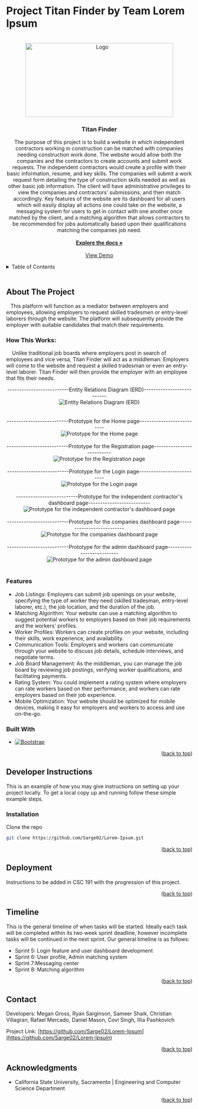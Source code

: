 # Project Titan Finder by Team Lorem Ipsum

<!-- PROJECT SHIELDS -->
<!--ReadMe Template Credit: https://github.com/othneildrew/Best-README-Template/blob/master/README.md
*** Markdown "reference style" links for readability.
*** Reference links are enclosed in brackets [ ] instead of parentheses ( ).
*** See the bottom of this document for the declaration of the reference variables
*** for contributors-url, forks-url, etc. This is an optional, concise syntax you may use.
*** https://www.markdownguide.org/basic-syntax/#reference-style-links
-->
<!-- Must be enabled by git repo owner: 
[![Contributors][contributors-shield]][contributors-url] -->

<!-- PROJECT LOGO -->
<br />
<div align="center">
  <a href="https://github.com/Sarge02/Lorem-Ipsum">
    <img src="images/logo.png" alt="Logo" width="400" height="200">
  </a>

<h3 align="center">Titan Finder</h3>

  <p align="center">
    The purpose of this project is to build a website in which independent contractors working in construction can be matched with companies needing construction work done. The website would allow both the companies and the contractors to create accounts and submit work requests. The independent contractors would create a profile with their basic information, resume, and key skills. The companies will submit a work request form detailing the type of construction skills needed as well as other basic job information. The client will have administrative privileges to view the companies and contractors’ submissions, and then match accordingly. Key features of the website are its dashboard for all users which will easily display all actions one could take on the website, a messaging system for users to get in contact with one another once matched by the client, and a matching algorithm that allows contractors to be recommended for jobs automatically based upon their qualifications matching the companies job need.  
    <br />
    <br />
    <a href="https://github.com/Sarge02/Lorem-Ipsum"><strong>Explore the docs »</strong></a>
    <br />
    <br />
    <a href="https://github.com/Sarge02/Lorem-Ipsum">View Demo</a>
    
  </p>
</div>

<!-- TABLE OF CONTENTS -->
<details>
  <summary>Table of Contents</summary>
  <ol>
    <li>
      <a href="#about-the-project">About The Project</a>
      <ul>
        <li><a href="#features">Features</a></li>
        <li><a href="#built-with">Built With</a></li>
      </ul>
    </li>
    <li>
      <a href="#getting-started">Developer Instructions</a>
      <ul>
        <li><a href="#prerequisites">Prerequisites</a></li>
        <li><a href="#installation">Installation</a></li>
      </ul>
    </li>
    <li><a href="#deployment">Deployment</a></li>
    <li><a href="#timeline">Timeline & Milestones</a></li>
    <li><a href="#contact">Contact</a></li>
    <li><a href="#acknowledgments">Acknowledgments</a></li>
  </ol>
</details>
<br />

<!-- ABOUT THE PROJECT -->
## About The Project

<!--For when we have domain: [![Product Name Screen Shot][product-screenshot]](https://example.com) -->
<p> &nbsp &nbspThis platform will function as a mediator between employers and employees, allowing employers to request skilled tradesmen or entry-level laborers through the website. The platform will subsequently provide the employer with suitable candidates that match their requirements. </p>

<h3> How This Works:</h3>

<p>&nbsp &nbsp Unlike traditional job boards where employers post in search of employees and vice versa, Titan Finder will act as a middleman. Employers will come to the website and request a skilled tradesman or even an entry-level laborer. Titan Finder will then provide the employer with an employee that fits their needs. </p>

<div align="center">
   --------------------------Entity Relations Diagram (ERD)--------------------------<br />
  <img src="readMeImages/erd.png" alt="Entity Relations Diagram (ERD)"><br /><br />
  <br />
    --------------------------Prototype for the Home page-------------------------- <br />
  <img src="readMeImages/homePrototype.png" alt="Prototype for the Home page"><br /><br />
  --------------------------Prototype for the Registration page--------------------------<br />
    <img src="readMeImages/registerPrototype.png" alt="Prototype for the Registration page"><br /><br />
    --------------------------Prototype for the Login page-------------------------- <br />
    <img src="readMeImages/loginPrototype.png" alt="Prototype for the Login page"><br /><br />
    --------------------------Prototype for the independent contractor's dashboard page--------------------------<br />
    <img src="readMeImages/workersPrototype.png" alt="Prototype for the independent contractor's dashboard page"><br /><br />
    --------------------------Prototype for the companies dashboard page--------------------------<br />
    <img src="readMeImages/clientPrototype.png" alt="Prototype for the companies dashboard page"><br /><br />
    --------------------------Prototype for the admin dashboard page--------------------------<br />
    <img src="readMeImages/adminPrototype.png" alt="Prototype for the admin dashboard page"><br /><br />
  </div>
</div>


### Features
* Job Listings: Employers can submit job openings on your website, specifying the type of worker they need (skilled tradesman, entry-level laborer, etc.), the job location, and the duration of the job.
* Matching Algorithm: Your website can use a matching algorithm to suggest potential workers to employers based on their job requirements and the workers' profiles.
* Worker Profiles: Workers can create profiles on your website, including their skills, work experience, and availability.
* Communication Tools: Employers and workers can communicate through your website to discuss job details, schedule interviews, and negotiate terms.
* Job Board Management: As the middleman, you can manage the job board by reviewing job postings, verifying worker qualifications, and facilitating payments.
* Rating System: You could implement a rating system where employers can rate workers based on their performance, and workers can rate employers based on their job experience.
* Mobile Optimization: Your website should be optimized for mobile devices, making it easy for employers and workers to access and use on-the-go.


### Built With

* [![Bootstrap][Bootstrap.com]][Bootstrap-url]

<p align="right">(<a href="#project-titan-finder-by-team-lorem-ipsum">back to top</a>)</p>

<!-- Dev Instructions -->
## Developer Instructions

This is an example of how you may give instructions on setting up your project locally.
To get a local copy up and running follow these simple example steps.

<!-- ### Prerequisites This is an example of how to list things you need to use the software and how to install them. -->


### Installation

 Clone the repo
   ```sh
   git clone https://github.com/Sarge02/Lorem-Ipsum.git
   ```
<p align="right">(<a href="#project-titan-finder-by-team-lorem-ipsum">back to top</a>)</p>

<!-- Deployment -->
## Deployment

Instructions to be added in CSC 191 with the progression of this project.

<p align="right">(<a href="#project-titan-finder-by-team-lorem-ipsum">back to top</a>)</p>

<!-- Jira Timeline/Milestone -->
## Timeline

This is the general timeline of when tasks will be started. Ideally each task will be completed within its two week sprint deadline, however incomplete tasks will be continued in the next sprint. Our general timeline is as follows: 
-  Sprint 5: Login feature and user dashboard development
-  Sprint 6: User profile, Admin matching system
-  Sprint 7:Messaging center
-  Sprint 8: Matching algorithm

<p align="right">(<a href="#project-titan-finder-by-team-lorem-ipsum">back to top</a>)</p>

<!-- CONTACT -->
## Contact
  Developers: Megan Gross, Ryan Sarginson, Sameer Shaik, Christian Villagran, Rafael Mercado, Daniel Mason, Covi Singh, Illia Pashkovich

Project Link: [https://github.com/Sarge02/Lorem-Ipsum](https://github.com/Sarge02/Lorem-Ipsum)

<p align="right">(<a href="#project-titan-finder-by-team-lorem-ipsum">back to top</a>)</p>

<!-- ACKNOWLEDGMENTS -->
## Acknowledgments

* []() California State University, Sacramento | Engineering and Computer Science Department

<p align="right">(<a href="#project-titan-finder-by-team-lorem-ipsum">back to top</a>)</p>


<!-- MARKDOWN LINKS & IMAGES -->
<!-- https://www.markdownguide.org/basic-syntax/#reference-style-links -->
[contributors-shield]: https://img.shields.io/github/contributors/Sarge02/Lorem-Ipsum.svg?style=for-the-badge
[contributors-url]: https://github.com/Sarge02/Lorem-Ipsum/graphs/contributors
[Bootstrap.com]: https://img.shields.io/badge/Bootstrap-563D7C?style=for-the-badge&logo=bootstrap&logoColor=white
[Bootstrap-url]: https://getbootstrap.com
